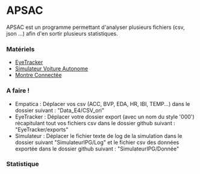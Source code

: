 # APSAC
APSAC est un programme permettant d'analyser plusieurs fichiers (csv, json ...) afin d'en sortir plusieurs statistiques.

### Matériels
- [EyeTracker](https://pupil-labs.com/products/core/)
- [Simulateur Voiture Autonome](https://ipg-automotive.com/fr/)
- [Montre Connectée](https://www.empatica.com/en-eu/research/e4/)

### A faire !
- Empatica : Déplacer vos csv (ACC, BVP, EDA, HR, IBI, TEMP...) dans le dossier suivant : "Data_E4/CSV_ori"
- EyeTracker : Déplacer votre dossier export (avec un nom du style '000') récapitulant tout vos fichiers csv dans le dossier github suivant : "EyeTracker/exports"
- Simulateur : Déplacer le fichier texte de log de la simulation dans le dossier suivant "SimulateurIPG/Log" et le fichier csv des données exportée dans le dossier github suivant : "SimulateurIPG/Donnée"

### Statistique
